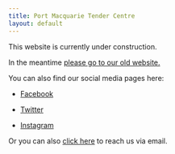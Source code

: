 ```yaml
---
title: Port Macquarie Tender Centre
layout: default
---
```


This website is currently under construction.

In the meantime [please go to our old website.](https://pmtc.xyz)

You can also find our social media pages here:

* [Facebook](https://facebook.com/tendercentre)

* [Twitter](https://twitter.com/_tendercentre)

* [Instagram](https://instagram.com/tendercentre)

Or you can also [click here](mailto:hello@pmtc.com.au) to reach us via email.
